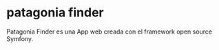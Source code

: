 patagonia finder
========================

Patagonia Finder es una App web creada con el framework open source Symfony.
